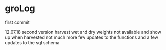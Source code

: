 groLog
============
first commit

12.07.18 second version
harvest wet and dry weights not available and show up when harvested
not much more
few updates to the functions and a few updates to the sql schema